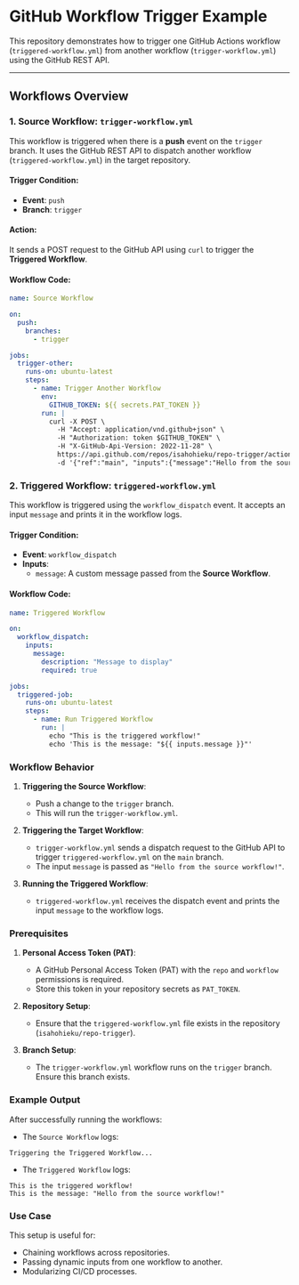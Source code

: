 # GitHub Workflow Trigger Example

This repository demonstrates how to trigger one GitHub Actions workflow (`triggered-workflow.yml`) from another workflow (`trigger-workflow.yml`) using the GitHub REST API.

---

## Workflows Overview

### 1. **Source Workflow**: `trigger-workflow.yml`

This workflow is triggered when there is a **push** event on the `trigger` branch. It uses the GitHub REST API to dispatch another workflow (`triggered-workflow.yml`) in the target repository.

#### **Trigger Condition**:

- **Event**: `push`
- **Branch**: `trigger`

#### **Action**:

It sends a POST request to the GitHub API using `curl` to trigger the **Triggered Workflow**.

#### **Workflow Code**:

```yaml
name: Source Workflow

on:
  push:
    branches:
      - trigger

jobs:
  trigger-other:
    runs-on: ubuntu-latest
    steps:
      - name: Trigger Another Workflow
        env:
          GITHUB_TOKEN: ${{ secrets.PAT_TOKEN }}
        run: |
          curl -X POST \
            -H "Accept: application/vnd.github+json" \
            -H "Authorization: token $GITHUB_TOKEN" \
            -H "X-GitHub-Api-Version: 2022-11-28" \
            https://api.github.com/repos/isahohieku/repo-trigger/actions/workflows/triggered-workflow.yml/dispatches \
            -d '{"ref":"main", "inputs":{"message":"Hello from the source workflow!"}}'
```

### 2. **Triggered Workflow**: `triggered-workflow.yml`

This workflow is triggered using the `workflow_dispatch` event. It accepts an input `message` and prints it in the workflow logs.

#### **Trigger Condition**:

- **Event**: `workflow_dispatch`
- **Inputs**:
  - `message`: A custom message passed from the **Source Workflow**.

#### **Workflow Code**:

```yaml
name: Triggered Workflow

on:
  workflow_dispatch:
    inputs:
      message:
        description: "Message to display"
        required: true

jobs:
  triggered-job:
    runs-on: ubuntu-latest
    steps:
      - name: Run Triggered Workflow
        run: |
          echo "This is the triggered workflow!"
          echo 'This is the message: "${{ inputs.message }}"'
```

### **Workflow Behavior**

1. **Triggering the Source Workflow**:

   - Push a change to the `trigger` branch.
   - This will run the `trigger-workflow.yml`.

2. **Triggering the Target Workflow**:

   - `trigger-workflow.yml` sends a dispatch request to the GitHub API to trigger `triggered-workflow.yml` on the `main` branch.
   - The input `message` is passed as `"Hello from the source workflow!"`.

3. **Running the Triggered Workflow**:
   - `triggered-workflow.yml` receives the dispatch event and prints the input `message` to the workflow logs.

### **Prerequisites**

1. **Personal Access Token (PAT)**:

   - A GitHub Personal Access Token (PAT) with the `repo` and `workflow` permissions is required.
   - Store this token in your repository secrets as `PAT_TOKEN`.

2. **Repository Setup**:

   - Ensure that the `triggered-workflow.yml` file exists in the repository (`isahohieku/repo-trigger`).

3. **Branch Setup**:
   - The `trigger-workflow.yml` workflow runs on the `trigger` branch. Ensure this branch exists.

### **Example Output**

After successfully running the workflows:

- The `Source Workflow` logs:

```
Triggering the Triggered Workflow...
```

- The `Triggered Workflow` logs:

```
This is the triggered workflow!
This is the message: "Hello from the source workflow!"
```

### **Use Case**

This setup is useful for:

- Chaining workflows across repositories.
- Passing dynamic inputs from one workflow to another.
- Modularizing CI/CD processes.
